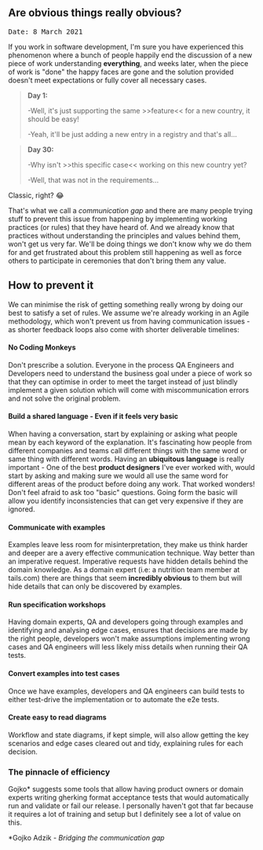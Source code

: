 ## Are obvious things really obvious?

<pre>Date: 8 March 2021</pre>

If you work in software development, I'm sure you have experienced this phenomenon where a bunch of people
happily end the discussion of a new piece of work understanding **everything**, and weeks later, when the piece
of work is "done" the happy faces are gone and the solution provided doesn't meet expectations or fully
cover all necessary cases.


> **Day 1:**
>
> -Well, it's just supporting the same >>feature<< for a new country, it should be easy!
>
> -Yeah, it'll be just adding a new entry in a registry and that's all...
>

> **Day 30:**
>
> -Why isn't >>this specific case<< working on this new country yet?
>
> -Well, that was not in the requirements...
>


Classic, right? 😂

That's what we call a *communication gap* and there are many people trying stuff to prevent this issue from happening by
implementing working practices (or rules) that they have heard of. And we already know
that practices without understanding the principles and values behind them, won't get us very
far. We'll be doing things we don't know why we do them for and get frustrated about this problem still
happening as well as force others to participate in ceremonies that don't bring them any value.

## How to prevent it
We can minimise the risk of getting something really wrong by doing our best to satisfy a set of rules. We assume we're already working in an Agile methodology, which won't prevent us from having communication issues - as shorter feedback loops also come with shorter deliverable timelines:
#### No Coding Monkeys
Don't prescribe a solution. Everyone in the process QA Engineers and Developers need to understand the business goal under a piece of work so that they can optimise in order to meet the target instead of just blindly implement a given solution which will come with miscommunication errors and not solve the original problem.

#### Build a shared language - Even if it feels very basic
When having a conversation, start by explaining or asking what people mean by each keyword of the explanation. It's fascinating how people from different companies and teams call different things with the same word or same thing with different words.
Having an **ubiquitous language** is really important - One of the best **product designers** I've ever worked with, would start by asking and making sure we would all use the same word for different areas of the product before doing any work. That worked wonders!
Don't feel afraid to ask too "basic" questions. Going form the basic will allow you identify inconsistencies that can get very expensive if they are ignored.

#### Communicate with examples
Examples leave less room for misinterpretation, they make us think harder and deeper are a avery effective communication technique. Way better than an imperative request. Imperative requests have hidden details behind the domain knowledge. As a domain expert (i.e: a nutrition team member at tails.com) there are things that seem **incredibly obvious** to them but will hide details that can only be discovered by examples.

#### Run specification workshops
Having domain experts, QA and developers going through examples and identifying and analysing edge cases, ensures that decisions are made by the right people, developers won't make assumptions implementing wrong cases and QA engineers will less likely miss details when running their QA tests. 

#### Convert examples into test cases
Once we have examples, developers and QA engineers can build tests to either test-drive the implementation or to automate the e2e tests.

#### Create easy to read diagrams
Workflow and state diagrams, if kept simple, will also allow getting the key scenarios and edge cases cleared out and tidy, explaining rules for each decision.

### The pinnacle of efficiency
Gojko* suggests some tools that allow having product owners or domain experts writing gherking format acceptance tests that would automatically run and validate or fail our release. 
I personally haven't got that far because it requires a lot of training and setup but I definitely see a lot of value on this.

*Gojko Adzik - _Bridging the communication gap_